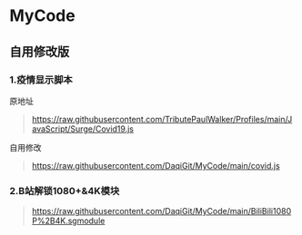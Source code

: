 # MyCode
## 自用修改版

### 1.疫情显示脚本
原地址
> https://raw.githubusercontent.com/TributePaulWalker/Profiles/main/JavaScript/Surge/Covid19.js
> 
自用修改
> https://raw.githubusercontent.com/DaqiGit/MyCode/main/covid.js
### 2.B站解锁1080+&4K模块
> https://raw.githubusercontent.com/DaqiGit/MyCode/main/BiliBili1080P%2B4K.sgmodule
